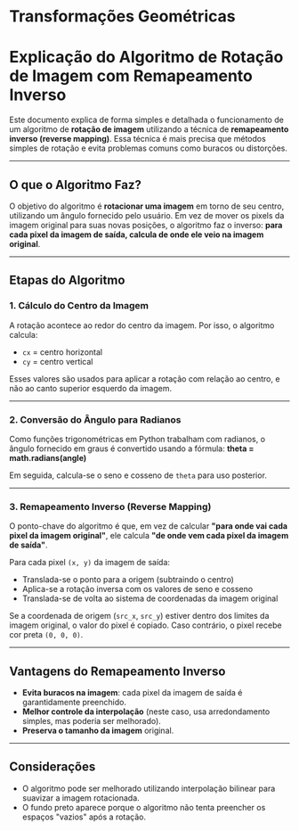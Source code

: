 # Transformações Geométricas

# Explicação do Algoritmo de Rotação de Imagem com Remapeamento Inverso

Este documento explica de forma simples e detalhada o funcionamento de um algoritmo de **rotação de imagem** utilizando a técnica de **remapeamento inverso (reverse mapping)**. Essa técnica é mais precisa que métodos simples de rotação e evita problemas comuns como buracos ou distorções.

---

## O que o Algoritmo Faz?

O objetivo do algoritmo é **rotacionar uma imagem** em torno de seu centro, utilizando um ângulo fornecido pelo usuário. Em vez de mover os pixels da imagem original para suas novas posições, o algoritmo faz o inverso: **para cada pixel da imagem de saída, calcula de onde ele veio na imagem original**.

---

## Etapas do Algoritmo

### 1. Cálculo do Centro da Imagem

A rotação acontece ao redor do centro da imagem. Por isso, o algoritmo calcula:

- `cx` = centro horizontal
- `cy` = centro vertical

Esses valores são usados para aplicar a rotação com relação ao centro, e não ao canto superior esquerdo da imagem.

---

### 2. Conversão do Ângulo para Radianos

Como funções trigonométricas em Python trabalham com radianos, o ângulo fornecido em graus é convertido usando a fórmula: **theta = math.radians(angle)**

Em seguida, calcula-se o seno e cosseno de `theta` para uso posterior.

---

### 3. Remapeamento Inverso (Reverse Mapping)

O ponto-chave do algoritmo é que, em vez de calcular **"para onde vai cada pixel da imagem original"**, ele calcula **"de onde vem cada pixel da imagem de saída"**.

Para cada pixel `(x, y)` da imagem de saída:

- Translada-se o ponto para a origem (subtraindo o centro)
- Aplica-se a rotação inversa com os valores de seno e cosseno
- Translada-se de volta ao sistema de coordenadas da imagem original

Se a coordenada de origem (`src_x`, `src_y`) estiver dentro dos limites da imagem original, o valor do pixel é copiado. Caso contrário, o pixel recebe cor preta `(0, 0, 0)`.

---

## Vantagens do Remapeamento Inverso

- **Evita buracos na imagem**: cada pixel da imagem de saída é garantidamente preenchido.
- **Melhor controle da interpolação** (neste caso, usa arredondamento simples, mas poderia ser melhorado).
- **Preserva o tamanho da imagem** original.

---

## Considerações

- O algoritmo pode ser melhorado utilizando interpolação bilinear para suavizar a imagem rotacionada.
- O fundo preto aparece porque o algoritmo não tenta preencher os espaços "vazios" após a rotação.
